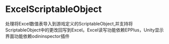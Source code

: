 # ExcelScriptableObject
处理将Excel数值表导入到游戏定义的ScriptableObject,并支持将ScriptableObject中的更改回写到Excel。Excel读写功能依赖EPPlus，Unity显示界面功能依赖odininspector插件
